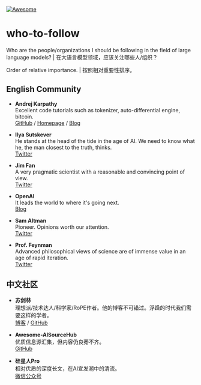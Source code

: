 [![Awesome](https://awesome.re/badge-flat2.svg)](https://awesome.re)

# who-to-follow

Who are the people/organizations I should be following in the field of large language models? | 在大语言模型领域，应该关注哪些人/组织？

Order of relative importance. | 按照相对重要性排序。

## English Community

- **Andrej Karpathy**  
    Excellent code tutorials such as tokenizer, auto-differential engine, bitcoin.  
    [GitHub](https://github.com/karpathy)  /
    [Homepage](https://karpathy.ai)  /
    [Blog](https://karpathy.github.io)

- **Ilya Sutskever**  
    He stands at the head of the tide in the age of AI. We need to know what he, the man closest to the truth, thinks.  
    [Twitter](https://twitter.com/ilyasut)

- **Jim Fan**  
    A very pragmatic scientist with a reasonable and convincing point of view.  
    [Twitter](https://twitter.com/DrJimFan)

- **OpenAI**  
    It leads the world to where it's going next.  
    [Blog](https://openai.com/blog)

- **Sam Altman**  
    Pioneer. Opinions worth our attention.  
    [Twitter](https://twitter.com/sama)

- **Prof. Feynman**  
    Advanced philosophical views of science are of immense value in an age of rapid iteration.  
    [Twitter](https://twitter.com/ProfFeynman)

## 中文社区

- **苏剑林**  
    理想派/技术达人/科学家/RoPE作者。他的博客不可错过。浮躁的时代我们需要这样的学者。  
    [博客](https://kexue.fm/)  /
    [GitHub](https://github.com/bojone)

- **Awesome-AISourceHub**  
    优质信息源汇集，但内容仍良莠不齐。  
    [GitHub](https://github.com/AmbroseX/Awesome-AISourceHub)

- **硅星人Pro**  
    相对优质的深度长文，在AI宣发潮中的清流。  
    [微信公众号](https://mp.weixin.qq.com/mp/profile_ext?action=home&__biz=MzkyNjU2ODM2NQ==&scene=124#wechat_redirect)
